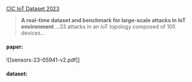 [CIC IoT Dataset 2023](https://www.unb.ca/cic/datasets/iotdataset-2023.html)

> **A real-time dataset and benchmark for large-scale attacks in IoT environment**
 ...33 attacks in an IoT topology composed of 105 devices...
#### paper:
![[sensors-23-05941-v2.pdf]]




#### dataset:

